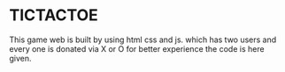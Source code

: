 # TICTACTOE
This game web is built by using html css and js. which has two users and every one is donated via X or O for better experience the code is here given.
